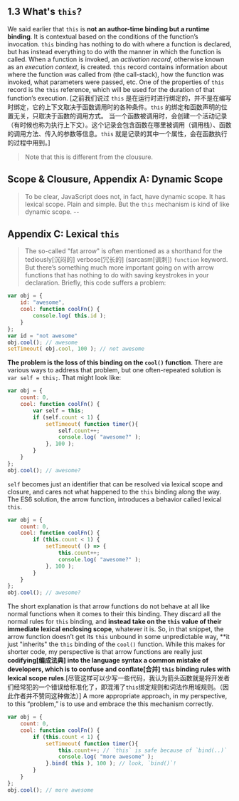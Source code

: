 ## 1.3 What's ``this``?
We said earlier that ``this`` is **not an author-time binding but a runtime binding**. It is contextual based on the conditions of the function’s invocation. ``this`` binding has nothing to do with where a function is declared, but has instead everything to do with the manner in which the function is called.
When a function is invoked, an *activation record*, otherwise known as an *execution context*, is created. ``this`` record contains information about where the function was called from (the call-stack), how the function was invoked, what parameters were passed, etc. One of the properties of ``this`` record is the ``this`` reference, which will be used for the duration of that function’s execution.
[之前我们说过 ``this`` 是在运行时进行绑定的，并不是在编写时绑定，它的上下文取决于函数调用时的各种条件。``this`` 的绑定和函数声明的位置无关，只取决于函数的调用方式。
当一个函数被调用时，会创建一个活动记录（有时候也称为执行上下文）。这个记录会包含函数在哪里被调用（调用栈）、函数的调用方法、传入的参数等信息。``this`` 就是记录的其中一个属性，会在函数执行的过程中用到。]

> Note that this is different from the clousure.


## Scope & Clousure, Appendix A: Dynamic Scope
> To be clear, JavaScript does not, in fact, have dynamic scope. It has lexical scope. Plain and simple. But the ``this`` mechanism is kind of like dynamic scope.
    --

## Appendix C: Lexical ``this``

> The so-called "fat arrow" is often mentioned as a shorthand for the tediously[沉闷的] verbose[冗长的] (sarcasm[讽刺]) ``function`` keyword. 
>But there’s something much more important going on with arrow functions that has nothing to do with saving keystrokes in your declaration. Briefly, this code suffers a problem:
```javascript
var obj = {
    id: "awesome",
    cool: function coolFn() {
        console.log( this.id );
    }
};
var id = "not awesome"
obj.cool(); // awesome
setTimeout( obj.cool, 100 ); // not awesome
```
**The problem is the loss of this binding on the ``cool()`` function**. There are various ways to address that problem, but one often-repeated solution is ``var self = this;``.
That might look like:
```javascript
var obj = {
    count: 0,
    cool: function coolFn() {
        var self = this;
        if (self.count < 1) {
            setTimeout( function timer(){
                self.count++;
                console.log( "awesome?" );
            }, 100 );
        }
    }  
};
obj.cool(); // awesome?
```
``self`` becomes just an identifier that can be resolved via lexical scope and closure, and cares not what happened to the ``this`` binding along the way.
The ES6 solution, the arrow function, introduces a behavior called lexical ``this``.
```javascript
var obj = {
    count: 0,
    cool: function coolFn() {
        if (this.count < 1) {
            setTimeout( () => {
                this.count++;
                console.log( "awesome?" );
            }, 100 );
        }
    }
};
obj.cool(); // awesome?
```
The short explanation is that arrow functions do not behave at all like normal functions when it comes to their this binding. They discard all the normal rules for ``this`` binding, and **instead take on the ``this`` value of their immediate lexical enclosing scope**, whatever it is.
So, in that snippet, the arrow function doesn’t get its ``this`` unbound in
some unpredictable way, **it just "inherits" the ``this`` binding of the ``cool()`` function.
While this makes for shorter code, my perspective is that arrow functions are really just **codifying[编成法典] into the language syntax a common mistake of developers, which is to confuse and conflate[合并] ``this`` binding rules with lexical scope rules**.[尽管这样可以少写一些代码，我认为箭头函数就是将开发者们经常犯的一个错误给标准化了，即混淆了``this``绑定规则和词法作用域规则。（因此作者并不赞同这种做法）]
A more appropriate approach, in my perspective, to this “problem,” is to use and embrace the this mechanism correctly.

```javascript
var obj = {
    count: 0,
    cool: function coolFn() {
        if (this.count < 1) {
            setTimeout( function timer(){
                this.count++; // `this` is safe because of `bind(..)`
                console.log( "more awesome" );
            }.bind( this ), 100 ); // look, `bind()`!
        }
    }
};
obj.cool(); // more awesome
```